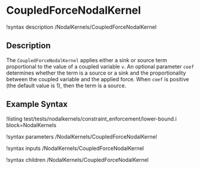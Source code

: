 # CoupledForceNodalKernel

!syntax description /NodalKernels/CoupledForceNodalKernel

## Description

The `CoupledForceNodalKernel` applies either a sink or source term
proportional to the value of a coupled variable `v`. An optional parameter
`coef` determines whether the term is a source or a sink and the proportionality
between the coupled variable and the applied force. When `coef` is positive
(the default value is 1), then the term is a source.

## Example Syntax

!listing test/tests/nodalkernels/constraint_enforcement/lower-bound.i block=NodalKernels

!syntax parameters /NodalKernels/CoupledForceNodalKernel

!syntax inputs /NodalKernels/CoupledForceNodalKernel

!syntax children /NodalKernels/CoupledForceNodalKernel
